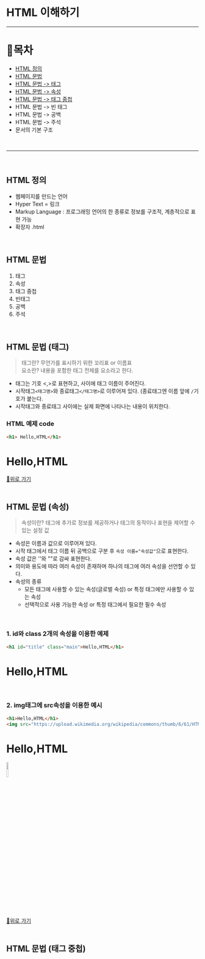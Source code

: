 # HTML 이해하기
---
# 📖목차
  - [HTML 정의](#html-정의)
  - [HTML 문법](#html-문법)
  - [HTML 문법 -> 태그](#html-문법-태그)
  - [HTML 문법 -> 속성](#html-문법-속성)
  - [HTML 문법 -> 태그 중첩](#html-문법-태그-중첩)
  - HTML 문법 -> 빈 태그
  - HTML 문법 -> 공백
  - HTML 문법 -> 주석
  - 문서의 기본 구조
<br>
  
---
<br>
  
## HTML 정의
  - 웹페이지를 만드는 언어
  - Hyper Text = 링크
  - Markup Language : 프로그래밍 언어의 한 종류로 정보를 구조적, 계층적으로 표현 가능
  - 확장자 .html
<br>

## HTML 문법
  1. 태그
  2. 속성
  3. 태그 중첩
  4. 빈태그
  5. 공백
  6. 주석
<br>

## HTML 문법 (태그)
> 태그란? 무언가를 표시하기 위한 꼬리표 or 이름표<br>
> 요소란? 내용을 포함한 태그 전체를 요소라고 한다.

- 태그는 기호 <,>로 표현하고, 사이에 태그 이름이 주어진다.
- 시작태그`<태그명>`와 종료태그`</태그명>`로 이루어져 있다. (종료태그엔 이름 앞에 `/`기호가 붙는다.
- 시작태그와 종료태그 사이에는 실제 화면에 나타나는 내용이 위치한다.

### HTML 예제 code
```html
<h1> Hello,HTML</h1>
```
<h1> Hello,HTML</h1>

[🚀위로 가기](#목차)
<br><br>

## HTML 문법 (속성)
> 속성이란? 태그에 추가로 정보를 제공하거나 태그의 동작이나 표현을 제어할 수 있는 설정 값

- 속성은 이름과 값으로 이루어져 있다.
- 시작 태그에서 태그 이름 뒤 공백으로 구분 후 `속성 이름="속성값"`으로 표현한다.
- 속성 값은 ''와 ""로 감싸 표현한다.
- 의미와 용도에 따라 여러 속성이 존재하며 하나의 태그에 여러 속성을 선언할 수 있다.
- 속성의 종류
  - 모든 태그에 사용할 수 있는 속성(글로벌 속성) or 특정 태그에만 사용할 수 있는 속성
  - 선택적으로 사용 가능한 속성 or 특정 태그에서 필요한 필수 속성 
<br>

### 1. id와 class 2개의 속성을 이용한 예제
```html
<h1 id="title" class="main">Hello,HTML</h1>
```
<h1 id="title" class="main">Hello,HTML</h1>
<br>

### 2. img태그에 src속성을 이용한 예시 
```html
<h1>Hello,HTML</h1>
<img src="https://upload.wikimedia.org/wikipedia/commons/thumb/6/61/HTML5_logo_and_wordmark.svg/120px-HTML5_logo_and_wordmark.svg.png" width="50%">
```
<h1>Hello,HTML</h1>
<img src="https://upload.wikimedia.org/wikipedia/commons/thumb/6/61/HTML5_logo_and_wordmark.svg/120px-HTML5_logo_and_wordmark.svg.png" width="10%">

[🚀위로 가기](#목차)
<br><br>

## HTML 문법 (태그 중첩)
